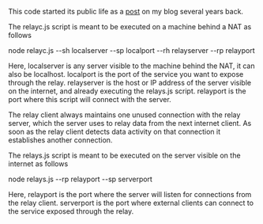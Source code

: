 This code started its public life as a [post](https://delog.wordpress.com/2011/07/19/a-tcp-relay-mechanism-with-node-js/) on my blog several years back.

The relayc.js script is meant to be executed on a machine behind a NAT as follows

node relayc.js --sh localserver --sp localport --rh relayserver --rp relayport

Here, localserver is any server visible to the machine behind the NAT, it can also be localhost. localport is the port of the service you want to expose through the relay. relayserver is the host or IP address of the server visible on the internet, and already executing the relays.js script. relayport is the port where this script will connect with the server.

The relay client always maintains one unused connection with the relay server, which the server uses to relay data from the next internet client. As soon as the relay client detects data activity on that connection it establishes another connection.

The relays.js script is meant to be executed on the server visible on the internet as follows

node relays.js --rp relayport --sp serverport

Here, relayport is the port where the server will listen for connections from the relay client. serverport is the port where external clients can connect to the service exposed through the relay.

